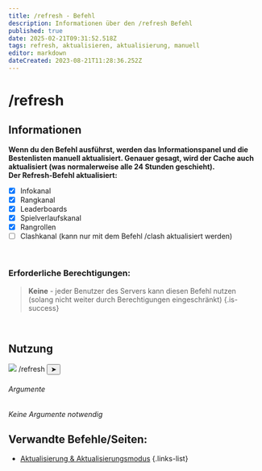 ```yaml
---
title: /refresh - Befehl
description: Informationen über den /refresh Befehl
published: true
date: 2025-02-21T09:31:52.518Z
tags: refresh, aktualisieren, aktualisierung, manuell
editor: markdown
dateCreated: 2023-08-21T11:28:36.252Z
---
```


# /refresh
## Informationen
**Wenn du den Befehl ausführst, werden das Informationspanel und die Bestenlisten manuell aktualisiert.
Genauer gesagt, wird der Cache auch aktualisiert (was normalerweise alle 24 Stunden geschieht).**  <br>
**Der Refresh-Befehl aktualisiert:**
- [x] Infokanal
- [x] Rangkanal
- [x] Leaderboards
- [x] Spielverlaufskanal
- [x] Rangrollen
- [ ] Clashkanal (kann nur mit dem Befehl /clash aktualisiert werden)

<br>

### Erforderliche Berechtigungen:
>**Keine** - jeder Benutzer des Servers kann diesen Befehl nutzen (solang nicht weiter durch Berechtigungen eingeschränkt) {.is-success}

<br>

## Nutzung
<div class="discord-preview">
    <div class="dcp-chatbar">
        <img src="/zoe_logo.png" class="dcp-avatar">
        <span class="dcp-command">/refresh</span>
        <button class="dcp-send-btn">&#10148;</button> 
    </div>
</div>

###### Argumente
*Keine Argumente notwendig*
<br>
 
## Verwandte Befehle/Seiten:
- [Aktualisierung & Aktualisierungsmodus](/de/terms/refresh-mode/) 
{.links-list}